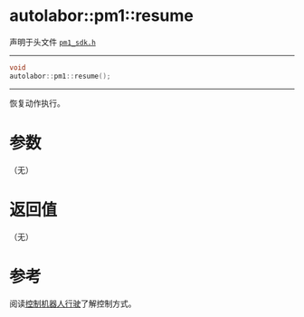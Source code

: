 # autolabor::pm1::resume

声明于头文件 [`pm1_sdk.h`](https://github.com/autolaborcenter/pm1_sdk/blob/master/src/main/pm1_sdk.h)

------

```c++
void
autolabor::pm1::resume();
```

------

恢复动作执行。

# 参数

（无）

# 返回值

（无）

# 参考

阅读[控制机器人行驶](../../concepts/drive)了解控制方式。
